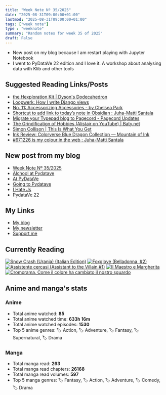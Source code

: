 ```yaml
---
title: "Week Note Nº 35/2025"
date: "2025-08-31T09:00:00+01:00"
lastmod: "2025-08-31T09:00:00+01:00"
tags: ["week note"]
type : "weeknote"
summary: "Random notes for week 35 of 2025"
draft: False
---
```


- New post on my blog because I am restart playing with Jupyter Notebook
- I went to PyDataVe 22 edition and I love it. A workshop about analysing data with Klib and other tools

## Suggested Reading Links/Posts
- [the Hexploration Kit | Dyson's Dodecahedron](https://dysonlogos.blog/2025/08/31/the-hexploration-kit/?utm_source=fundor333.com)
- [Loopwerk: How I write Django views](https://www.loopwerk.io/articles/2025/django-views/?utm_source=fundor333.com)
- [No. 11: Accessorizing Accessories - by Chelsea Park](https://wordsinthemargins.substack.com/p/no-11-accessorizing-accessories?utm_source=fundor333.com)
- [Shortcut to add link to today’s note in Obsidian : Juha-Matti Santala](https://hamatti.org/posts/shortcut-to-add-link-to-todays-note-in-obsidian/?utm_source=fundor333.com)
- [Migrate your Typepad blog to Pagecord - Pagecord Updates](https://blog.pagecord.com/migrate-your-typepad-blog-to-pagecord?utm_source=fundor333.com)
- [The Grindification of Hobbies (Alistair on YouTube) | Baty.net](https://baty.net/posts/2025/08/the-grindification-of-hobbies-alistair-on-you-tube/?utm_source=fundor333.com)
- [Simon Collison | This Is What You Get](https://colly.com/journal/this-is-what-you-get?utm_source=fundor333.com)
- [Ink Review: Colorverse Blue Dragon Collection — Mountain of Ink](https://mountainofink.com/blog/colorverse-blue-dragon?utm_source=fundor333.com)
- [#971226 is my colour in the web : Juha-Matti Santala](https://hamatti.org/posts/971226-is-my-colour-in-the-web/?utm_source=fundor333.com)
## New post from my blog
- [Week Note Nº 35/2025](https://fundor333.com/weeknotes/2025/35/?utm_source=fundor333.com)
- [Alchool at Pydatave](https://fundor333.com/micro/2025/08/alchool-at-pydatave/?utm_source=fundor333.com)
- [At PyDataVe](https://fundor333.com/micro/2025/08/at-pydatave/?utm_source=fundor333.com)
- [Going to Pydatave](https://fundor333.com/micro/2025/08/going-to-pydatave/?utm_source=fundor333.com)
- [I Hate Js](https://fundor333.com/micro/2025/08/i-hate-js-/?utm_source=fundor333.com)
- [PydataVe 22](https://fundor333.com/micro/2025/08/pydata-venezia-2025/?utm_source=fundor333.com)

## My Links
- [My blog](https://www.fundor333.com)
- [My newsletter](https://newsletter.digitaltearoom.com)
- [Support me](https://ko-fi.com/fundor333)

## Currently Reading
[![Snow Crash (Urania) (Italian Edition)](https://i.gr-assets.com/images/S/compressed.photo.goodreads.com/books/1718899658l/209061970._SX98_.jpg)](https://www.goodreads.com/review/show/7829844133?utm_medium=api&utm_source=rss) [![Foxglove (Belladonna, #2)](https://i.gr-assets.com/images/S/compressed.photo.goodreads.com/books/1677904559l/74891101._SX98_.jpg)](https://www.goodreads.com/review/show/7800324980?utm_medium=api&utm_source=rss) [![Assistente cercasi (Assistant to the Villain #1)](https://i.gr-assets.com/images/S/compressed.photo.goodreads.com/books/1712603576l/211060482._SX98_.jpg)](https://www.goodreads.com/review/show/7698115029?utm_medium=api&utm_source=rss) [![Il Maestro e Margherita](https://i.gr-assets.com/images/S/compressed.photo.goodreads.com/books/1449182290l/28095021._SX98_.jpg)](https://www.goodreads.com/review/show/7613476820?utm_medium=api&utm_source=rss) [![Cromorama. Come il colore ha cambiato il nostro sguardo](https://i.gr-assets.com/images/S/compressed.photo.goodreads.com/books/1505808761l/36266532._SX98_.jpg)](https://www.goodreads.com/review/show/5993206761?utm_medium=api&utm_source=rss) 

## Anime and manga's stats

### **Anime**
- Total anime watched: **85**
- Total anime watched time: **633h 16m**
- Total anime watched episodes: **1530**
- Top 5 anime genres: 🏷️ Action, 🏷️ Adventure, 🏷️ Fantasy, 🏷️ Supernatural, 🏷️ Drama

### **Manga**
- Total manga read: **263**
- Total manga read chapters: **26168**
- Total manga read volumes: **597**
- Top 5 manga genres: 🏷️ Fantasy, 🏷️ Action, 🏷️ Adventure, 🏷️ Comedy, 🏷️ Drama
